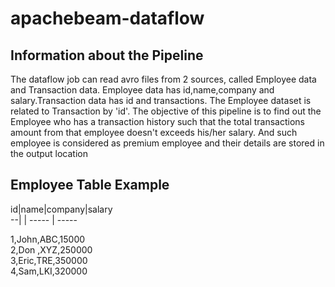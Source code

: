 # apachebeam-dataflow

Information about the Pipeline
------------------------------
The dataflow job can read avro files from 2 sources, called Employee data and Transaction data. Employee data has id,name,company and salary.Transaction data has id and transactions.
The Employee dataset is related to Transaction by 'id'. The objective of this pipeline is to find out the Employee who has a transaction history such that the total transactions amount from that employee doesn't  exceeds his/her salary. And such employee is considered as premium employee and their details are stored in the output location

Employee Table Example
-----------------------

id|name|company|salary  
--|    | ----- | -----

1,John,ABC,15000  
2,Don ,XYZ,250000  
3,Eric,TRE,350000  
4,Sam,LKI,320000  